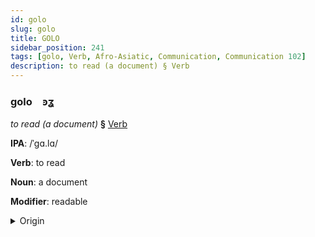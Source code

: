 ```yaml
---
id: golo
slug: golo
title: GOLO
sidebar_position: 241
tags: [golo, Verb, Afro-Asiatic, Communication, Communication 102]
description: to read (a document) § Verb
---
```


### golo&emsp;<span kind="abugida">ꜿʓ</span>

*to read (a document)* **§** [Verb](../../tags/Verb)

**IPA**: /ˈgɑ.lɑ/

**Verb**: to read

**Noun**: a document

**Modifier**: readable

<details>
    <summary>Origin</summary>
    Arabic, Hijazi قرا gara /ɡara/<br/>
    <em>Afro-Asiatic Language Family</em>
</details>